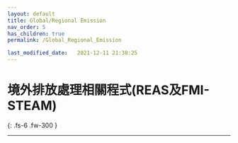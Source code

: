 ```yaml
---
layout: default
title: Global/Regional Emission
nav_order: 5
has_children: true
permalink: /Global_Regional_Emission

last_modified_date:   2021-12-11 21:38:25
---
```


# 境外排放處理相關程式(REAS及FMI-STEAM)

{: .fs-6 .fw-300 }

---


